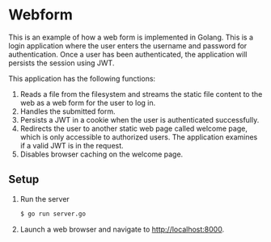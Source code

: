 # Webform

This is an example of how a web form is implemented in Golang. This is a login application where the user enters the username and password for authentication. Once a user has been authenticated, the application will persists the session using JWT.
 
 This application has the following functions:

1. Reads a file from the filesystem and streams the static file content to the web as a web form for the user to log in.
1. Handles the submitted form.
1. Persists a JWT in a cookie when the user is authenticated successfully.
1. Redirects the user to another static web page called welcome page, which is only accessible to authorized users. The application examines if a valid JWT is in the request.
1. Disables browser caching on the welcome page.

## Setup

1. Run the server

   ```bash
   $ go run server.go
   ```
   
2. Launch a web browser and navigate to <http://localhost:8000>.
